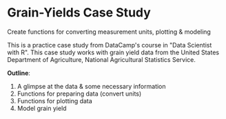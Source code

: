 # Grain-Yields Case Study
Create functions for converting measurement units, plotting &amp; modeling

This is a practice case study from DataCamp's course in "Data Scientist with R". This case study works with grain yield data from the United States Department of Agriculture, National Agricultural Statistics Service.

**Outline**:

  1. A glimpse at the data & some necessary information
  2. Functions for preparing data (convert units)
  3. Functions for plotting data
  4. Model grain yield

